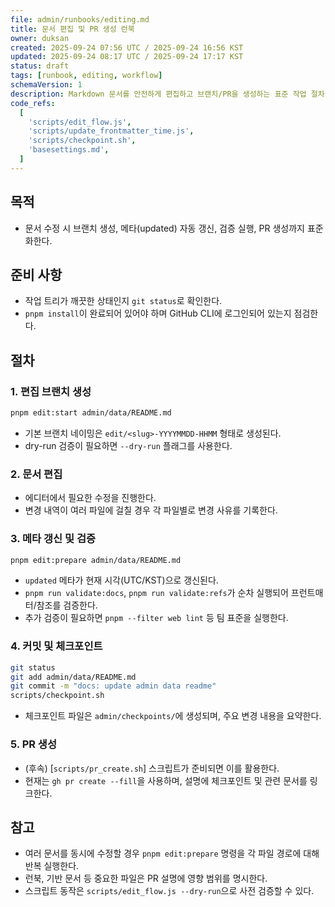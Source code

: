 ```yaml
---
file: admin/runbooks/editing.md
title: 문서 편집 및 PR 생성 런북
owner: duksan
created: 2025-09-24 07:56 UTC / 2025-09-24 16:56 KST
updated: 2025-09-24 08:17 UTC / 2025-09-24 17:17 KST
status: draft
tags: [runbook, editing, workflow]
schemaVersion: 1
description: Markdown 문서를 안전하게 편집하고 브랜치/PR을 생성하는 표준 작업 절차
code_refs:
  [
    'scripts/edit_flow.js',
    'scripts/update_frontmatter_time.js',
    'scripts/checkpoint.sh',
    'basesettings.md',
  ]
---
```


## 목적

- 문서 수정 시 브랜치 생성, 메타(updated) 자동 갱신, 검증 실행, PR 생성까지 표준화한다.

## 준비 사항

- 작업 트리가 깨끗한 상태인지 `git status`로 확인한다.
- `pnpm install`이 완료되어 있어야 하며 GitHub CLI에 로그인되어 있는지 점검한다.

## 절차

### 1. 편집 브랜치 생성

```bash
pnpm edit:start admin/data/README.md
```

- 기본 브랜치 네이밍은 `edit/<slug>-YYYYMMDD-HHMM` 형태로 생성된다.
- dry-run 검증이 필요하면 `--dry-run` 플래그를 사용한다.

### 2. 문서 편집

- 에디터에서 필요한 수정을 진행한다.
- 변경 내역이 여러 파일에 걸칠 경우 각 파일별로 변경 사유를 기록한다.

### 3. 메타 갱신 및 검증

```bash
pnpm edit:prepare admin/data/README.md
```

- `updated` 메타가 현재 시각(UTC/KST)으로 갱신된다.
- `pnpm run validate:docs`, `pnpm run validate:refs`가 순차 실행되어 프런트매터/참조를 검증한다.
- 추가 검증이 필요하면 `pnpm --filter web lint` 등 팀 표준을 실행한다.

### 4. 커밋 및 체크포인트

```bash
git status
git add admin/data/README.md
git commit -m "docs: update admin data readme"
scripts/checkpoint.sh
```

- 체크포인트 파일은 `admin/checkpoints/`에 생성되며, 주요 변경 내용을 요약한다.

### 5. PR 생성

- (후속) [`scripts/pr_create.sh`] 스크립트가 준비되면 이를 활용한다.
- 현재는 `gh pr create --fill`을 사용하며, 설명에 체크포인트 및 관련 문서를 링크한다.

## 참고

- 여러 문서를 동시에 수정할 경우 `pnpm edit:prepare` 명령을 각 파일 경로에 대해 반복 실행한다.
- 런북, 기반 문서 등 중요한 파일은 PR 설명에 영향 범위를 명시한다.
- 스크립트 동작은 `scripts/edit_flow.js --dry-run`으로 사전 검증할 수 있다.
